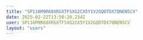 ```yaml
---
title: "SP116M9R68XRGXTFSXG2CX5Y1V2GQDTDX7QNEN5CV"
date: 2025-02-22T13:50:20.234Z
user: SP116M9R68XRGXTFSXG2CX5Y1V2GQDTDX7QNEN5CV
layout: "users"
---
```

    